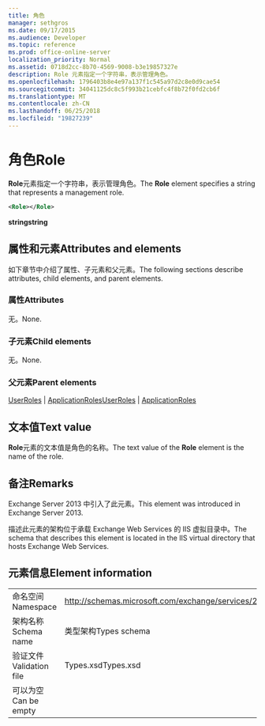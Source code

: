 ```yaml
---
title: 角色
manager: sethgros
ms.date: 09/17/2015
ms.audience: Developer
ms.topic: reference
ms.prod: office-online-server
localization_priority: Normal
ms.assetid: 0718d2cc-8b70-4569-9008-b3e19857327e
description: Role 元素指定一个字符串，表示管理角色。
ms.openlocfilehash: 1796403b8e4e97a137f1c545a97d2c8e0d9cae54
ms.sourcegitcommit: 34041125dc8c5f993b21cebfc4f8b72f0fd2cb6f
ms.translationtype: MT
ms.contentlocale: zh-CN
ms.lasthandoff: 06/25/2018
ms.locfileid: "19827239"
---
```

# <a name="role"></a><span data-ttu-id="f8d40-103">角色</span><span class="sxs-lookup"><span data-stu-id="f8d40-103">Role</span></span>

<span data-ttu-id="f8d40-104">**Role**元素指定一个字符串，表示管理角色。</span><span class="sxs-lookup"><span data-stu-id="f8d40-104">The **Role** element specifies a string that represents a management role.</span></span> 
  
```XML
<Role></Role>
```

 <span data-ttu-id="f8d40-105">**string**</span><span class="sxs-lookup"><span data-stu-id="f8d40-105">**string**</span></span>
## <a name="attributes-and-elements"></a><span data-ttu-id="f8d40-106">属性和元素</span><span class="sxs-lookup"><span data-stu-id="f8d40-106">Attributes and elements</span></span>

<span data-ttu-id="f8d40-107">如下章节中介绍了属性、子元素和父元素。</span><span class="sxs-lookup"><span data-stu-id="f8d40-107">The following sections describe attributes, child elements, and parent elements.</span></span>
  
### <a name="attributes"></a><span data-ttu-id="f8d40-108">属性</span><span class="sxs-lookup"><span data-stu-id="f8d40-108">Attributes</span></span>

<span data-ttu-id="f8d40-109">无。</span><span class="sxs-lookup"><span data-stu-id="f8d40-109">None.</span></span>
  
### <a name="child-elements"></a><span data-ttu-id="f8d40-110">子元素</span><span class="sxs-lookup"><span data-stu-id="f8d40-110">Child elements</span></span>

<span data-ttu-id="f8d40-111">无。</span><span class="sxs-lookup"><span data-stu-id="f8d40-111">None.</span></span>
  
### <a name="parent-elements"></a><span data-ttu-id="f8d40-112">父元素</span><span class="sxs-lookup"><span data-stu-id="f8d40-112">Parent elements</span></span>

<span data-ttu-id="f8d40-113">[UserRoles](userroles.md) | [ApplicationRoles](applicationroles.md)</span><span class="sxs-lookup"><span data-stu-id="f8d40-113">[UserRoles](userroles.md) | [ApplicationRoles](applicationroles.md)</span></span>
  
## <a name="text-value"></a><span data-ttu-id="f8d40-114">文本值</span><span class="sxs-lookup"><span data-stu-id="f8d40-114">Text value</span></span>

<span data-ttu-id="f8d40-115">**Role**元素的文本值是角色的名称。</span><span class="sxs-lookup"><span data-stu-id="f8d40-115">The text value of the **Role** element is the name of the role.</span></span> 
  
## <a name="remarks"></a><span data-ttu-id="f8d40-116">备注</span><span class="sxs-lookup"><span data-stu-id="f8d40-116">Remarks</span></span>

<span data-ttu-id="f8d40-117">Exchange Server 2013 中引入了此元素。</span><span class="sxs-lookup"><span data-stu-id="f8d40-117">This element was introduced in Exchange Server 2013.</span></span>
  
<span data-ttu-id="f8d40-118">描述此元素的架构位于承载 Exchange Web Services 的 IIS 虚拟目录中。</span><span class="sxs-lookup"><span data-stu-id="f8d40-118">The schema that describes this element is located in the IIS virtual directory that hosts Exchange Web Services.</span></span>
  
## <a name="element-information"></a><span data-ttu-id="f8d40-119">元素信息</span><span class="sxs-lookup"><span data-stu-id="f8d40-119">Element information</span></span>

|||
|:-----|:-----|
|<span data-ttu-id="f8d40-120">命名空间</span><span class="sxs-lookup"><span data-stu-id="f8d40-120">Namespace</span></span>  <br/> |http://schemas.microsoft.com/exchange/services/2006/types  <br/> |
|<span data-ttu-id="f8d40-121">架构名称</span><span class="sxs-lookup"><span data-stu-id="f8d40-121">Schema name</span></span>  <br/> |<span data-ttu-id="f8d40-122">类型架构</span><span class="sxs-lookup"><span data-stu-id="f8d40-122">Types schema</span></span>  <br/> |
|<span data-ttu-id="f8d40-123">验证文件</span><span class="sxs-lookup"><span data-stu-id="f8d40-123">Validation file</span></span>  <br/> |<span data-ttu-id="f8d40-124">Types.xsd</span><span class="sxs-lookup"><span data-stu-id="f8d40-124">Types.xsd</span></span>  <br/> |
|<span data-ttu-id="f8d40-125">可以为空</span><span class="sxs-lookup"><span data-stu-id="f8d40-125">Can be empty</span></span>  <br/> ||
   

